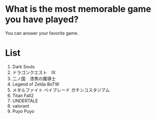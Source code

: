 # What is the most memorable game you have played?
You can answer your favorite game.

# List

1. Dark Souls
2. ドラゴンクエスト　IX
3. 二ノ国　漆黒の魔導士
4. Legend of Zelda BoTW
5. メタルファイト ベイブレード ガチンコスタジアム
6. Titan Fall2
7. UNDERTALE
8. valorant
9. Puyo Puyo

